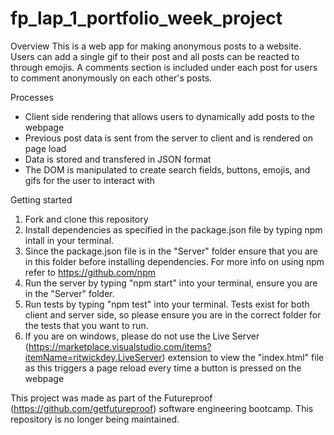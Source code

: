 # fp_lap_1_portfolio_week_project

Overview
This is a web app for making anonymous posts to a website. Users can add a single gif to their post and all posts can be reacted to through emojis. A comments section is included under each post for users to comment anonymously on each other's posts.

Processes
- Client side rendering that allows users to dynamically add posts to the webpage
- Previous post data is sent from the server to client and is rendered on page load
- Data is stored and transfered in JSON format
- The DOM is manipulated to create search fields, buttons, emojis, and gifs for the user to interact with

Getting started
1) Fork and clone this repository
2) Install dependencies as specified in the package.json file by typing npm intall in your terminal. 
3) Since the package.json file is in the "Server" folder ensure that you are in this folder before installing dependencies. For more info on using npm refer to https://github.com/npm
4) Run the server by typing "npm start" into your terminal, ensure you are in the "Server" folder.
5) Run tests by typing "npm test" into your terminal. Tests exist for both client and server side, so please ensure you are in the correct folder for the tests that you want to run.
6) If you are on windows, please do not use the Live Server (https://marketplace.visualstudio.com/items?itemName=ritwickdey.LiveServer) extension to view the "index.html" file as this triggers a page reload every time a button is pressed on the webpage

This project was made as part of the Futureproof (https://github.com/getfutureproof) software engineering bootcamp. This repository is no longer being maintained.

